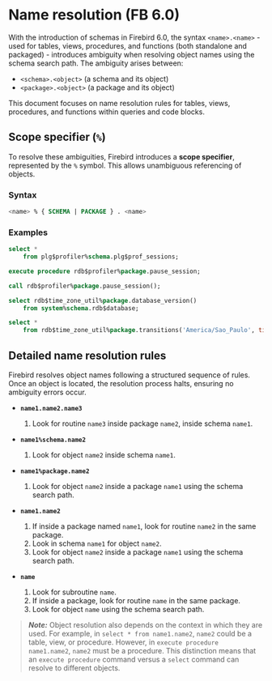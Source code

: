 # Name resolution (FB 6.0)

With the introduction of schemas in Firebird 6.0, the syntax `<name>.<name>` - used for tables, views, procedures,
and functions (both standalone and packaged) - introduces ambiguity when resolving object names using the schema
search path. The ambiguity arises between:

- `<schema>.<object>` (a schema and its object)
- `<package>.<object>` (a package and its object)

This document focuses on name resolution rules for tables, views, procedures, and functions within queries and
code blocks.

## Scope specifier (`%`)

To resolve these ambiguities, Firebird introduces a **scope specifier**, represented by the `%` symbol. This
allows unambiguous referencing of objects.

### Syntax

```sql
<name> % { SCHEMA | PACKAGE } . <name>
```

### Examples

```sql
select *
    from plg$profiler%schema.plg$prof_sessions;

execute procedure rdb$profiler%package.pause_session;

call rdb$profiler%package.pause_session();

select rdb$time_zone_util%package.database_version()
    from system%schema.rdb$database;

select *
    from rdb$time_zone_util%package.transitions('America/Sao_Paulo', timestamp '2017-01-01', timestamp '2019-01-01');
```

## Detailed name resolution rules

Firebird resolves object names following a structured sequence of rules. Once an object is located, the resolution
process halts, ensuring no ambiguity errors occur.

- **`name1.name2.name3`**
  1. Look for routine `name3` inside package `name2`, inside schema `name1`.

- **`name1%schema.name2`**
  1. Look for object `name2` inside schema `name1`.

- **`name1%package.name2`**
  1. Look for object `name2` inside a package `name1` using the schema search path.

- **`name1.name2`**
  1. If inside a package named `name1`, look for routine `name2` in the same package.
  2. Look in schema `name1` for object `name2`.
  3. Look for object `name2` inside a package `name1` using the schema search path.

- **`name`**
  1. Look for subroutine `name`.
  2. If inside a package, look for routine `name` in the same package.
  3. Look for object `name` using the schema search path.

> **_Note:_** Object resolution also depends on the context in which they are used. For example, in
`select * from name1.name2`, `name2` could be a table, view, or procedure. However, in
`execute procedure name1.name2`, `name2` must be a procedure. This distinction means that an `execute procedure`
command versus a `select` command can resolve to different objects.
